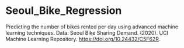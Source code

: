 # Seoul_Bike_Regression
Predicting the number of bikes rented per day using advanced machine learning techniques.
Data: Seoul Bike Sharing Demand. (2020). UCI Machine Learning Repository. https://doi.org/10.24432/C5F62R.
